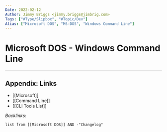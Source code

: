 ```yaml
---
Date: 2022-02-12
Author: Jimmy Briggs <jimmy.briggs@jimbrig.com>
Tags: ["#Type/Slipbox", "#Topic/Dev"]
Alias: ["Microsoft DOS", "MS-DOS", "Windows Command Line"]
---
```


# Microsoft DOS - Windows Command Line

***

## Appendix: Links

- [[Microsoft]]
- [[Command Line]]
- [[CLI Tools List]]

*Backlinks:*

```dataview
list from [[Microsoft DOS]] AND -"Changelog"
```